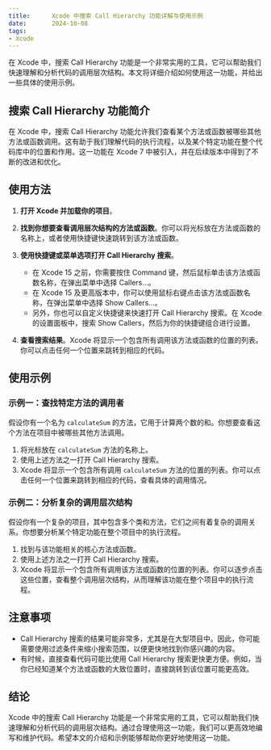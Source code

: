 ```yaml
---
title:      Xcode 中搜索 Call Hierarchy 功能详解与使用示例
date:       2024-10-08
tags:
- Xcode
---
```


在 Xcode 中，搜索 Call Hierarchy 功能是一个非常实用的工具，它可以帮助我们快速理解和分析代码的调用层次结构。本文将详细介绍如何使用这一功能，并给出一些具体的使用示例。

## 搜索 Call Hierarchy 功能简介

在 Xcode 中，搜索 Call Hierarchy 功能允许我们查看某个方法或函数被哪些其他方法或函数调用。这有助于我们理解代码的执行流程，以及某个特定功能在整个代码库中的位置和作用。这一功能在 Xcode 7 中被引入，并在后续版本中得到了不断的改进和优化。

## 使用方法

1. **打开 Xcode 并加载你的项目**。
2. **找到你想要查看调用层次结构的方法或函数**。你可以将光标放在方法或函数的名称上，或者使用快捷键快速跳转到该方法或函数。
3. **使用快捷键或菜单选项打开 Call Hierarchy 搜索**。
   - 在 Xcode 15 之前，你需要按住 Command 键，然后鼠标单击该方法或函数名称，在弹出菜单中选择 Callers...。
   - 在 Xcode 15 及更高版本中，你可以使用鼠标右键点击该方法或函数名称，在弹出菜单中选择 Show Callers...。
   - 另外，你也可以自定义快捷键来快速打开 Call Hierarchy 搜索。在 Xcode 的设置面板中，搜索 Show Callers，然后为你的快捷键组合进行设置。

4. **查看搜索结果**。Xcode 将显示一个包含所有调用该方法或函数的位置的列表。你可以点击任何一个位置来跳转到相应的代码。

## 使用示例

### 示例一：查找特定方法的调用者

假设你有一个名为 `calculateSum` 的方法，它用于计算两个数的和。你想要查看这个方法在项目中被哪些其他方法调用。

1. 将光标放在 `calculateSum` 方法的名称上。
2. 使用上述方法之一打开 Call Hierarchy 搜索。
3. Xcode 将显示一个包含所有调用 `calculateSum` 方法的位置的列表。你可以点击任何一个位置来跳转到相应的代码，查看具体的调用情况。

### 示例二：分析复杂的调用层次结构

假设你有一个复杂的项目，其中包含多个类和方法，它们之间有着复杂的调用关系。你想要分析某个特定功能在整个项目中的执行流程。

1. 找到与该功能相关的核心方法或函数。
2. 使用上述方法之一打开 Call Hierarchy 搜索。
3. Xcode 将显示一个包含所有调用该方法或函数的位置的列表。你可以逐步点击这些位置，查看整个调用层次结构，从而理解该功能在整个项目中的执行流程。

## 注意事项

- Call Hierarchy 搜索的结果可能非常多，尤其是在大型项目中。因此，你可能需要使用过滤条件来缩小搜索范围，以便更快地找到你感兴趣的内容。
- 有时候，直接查看代码可能比使用 Call Hierarchy 搜索更快更方便。例如，当你已经知道某个方法或函数的大致位置时，直接跳转到该位置可能更高效。

## 结论

Xcode 中的搜索 Call Hierarchy 功能是一个非常实用的工具，它可以帮助我们快速理解和分析代码的调用层次结构。通过合理使用这一功能，我们可以更高效地编写和维护代码。希望本文的介绍和示例能够帮助你更好地使用这一功能。